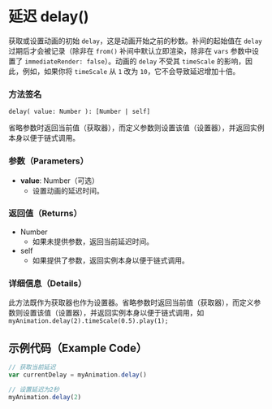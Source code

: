 # 延迟 delay()

获取或设置动画的初始 `delay`，这是动画开始之前的秒数。补间的起始值在 `delay` 过期后才会被记录（除非在 `from()` 补间中默认立即渲染，除非在 `vars` 参数中设置了 `immediateRender: false`）。动画的 `delay` 不受其 `timeScale` 的影响，因此，例如，如果你将 `timeScale` 从 `1` 改为 `10`，它不会导致延迟增加十倍。

### 方法签名

```plaintext
delay( value: Number ): [Number | self]
```

省略参数时返回当前值（获取器），而定义参数则设置该值（设置器），并返回实例本身以便于链式调用。

### 参数（Parameters）

- **value**: Number（可选）
  - 设置动画的延迟时间。

### 返回值（Returns）

- Number
  - 如果未提供参数，返回当前延迟时间。
- self
  - 如果提供了参数，返回实例本身以便于链式调用。

### 详细信息（Details）

此方法既作为获取器也作为设置器。省略参数时返回当前值（获取器），而定义参数则设置该值（设置器），并返回实例本身以便于链式调用，如 `myAnimation.delay(2).timeScale(0.5).play(1);`

## 示例代码（Example Code）

```javascript
// 获取当前延迟
var currentDelay = myAnimation.delay()

// 设置延迟为2秒
myAnimation.delay(2)
```
